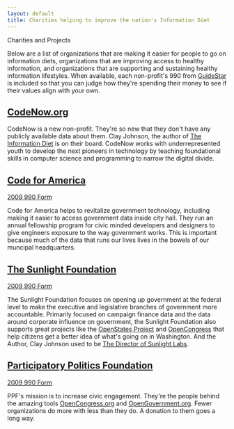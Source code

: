 ```yaml
---
layout: default
title: Charities helping to improve the nation's Information Diet
---
```

<span class="head">Charities and Projects</span>

Below are a list of organizations that are making it easier for people to go on information diets, organizations that are improving access to healthy information, and organizations that are supporting and sustaining healthy information lifestyles. When available, each non-profit's 990 from [GuideStar](http://guidestar.org) is included so that you can judge how they're spending their money to see if their values align with your own.

## [CodeNow.org](http://codenow.org)
CodeNow is a new non-profit. They're so new that they don't have any publicly available data about them. Clay Johnson, the author of [The Information Diet](http://amzn.to/infodiet) is on their board. CodeNow works with underrepresented youth to develop the next pioneers in technology by teaching foundational skills in computer science and programming to narrow the digital divide.

## [Code for America](http://codeforamerica.org)
[2009 990 Form](http://www.guidestar.org/FinDocuments//2009/271/067/2009-271067272-06922bc4-Z.pdf)

Code for America helps to revitalize government technology, including making it easier to access government data inside city hall. They run an annual fellowship program for civic minded developers and designers to give engineers exposure to the way government works. This is important because much of the data that runs our lives lives in the bowels of our muncipal headquarters.

## [The Sunlight Foundation](http://sunlightfoundation.com)
[2009 990 Form](http://www.guidestar.org/FinDocuments/2009/203/903/2009-203903427-06683163-9.pdf)

The Sunlight Foundation focuses on opening up government at the federal level to make the executive and legislative branches of government more accountable. Primarily focused on campaign finance data and the data around corporate influence on government, the Sunlight Foundation also supports great projects like the [OpenStates Project](http://openstates.org) and [OpenCongress](http://opencongress.org) that help citizens get a better idea of what's going on in Washington. And the Author, Clay Johnson used to be [The Director of Sunlight Labs](http://sunlightlabs.com).

## [Participatory Politics Foundation](http://www.participatorypolitics.org/)
[2009 990 Form](http://www.guidestar.org/FinDocuments/2009/262/296/2009-262296822-06513f53-9.pdf)

PPF's mission is to increase civic engagement. They're the people behind the amazing tools [OpenCongress.org](http://opencongress.org) and [OpenGovernment.org](http://opengovernment.org). Fewer organizations do more with less than they do. A donation to them goes a long way.

